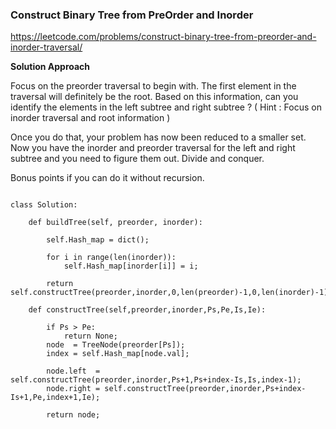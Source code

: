 ### Construct Binary Tree from PreOrder and Inorder

https://leetcode.com/problems/construct-binary-tree-from-preorder-and-inorder-traversal/

**Solution Approach**

  Focus on the preorder traversal to begin with. 
  The first element in the traversal will definitely be the root. 
  Based on this information, can you identify the elements in the left subtree
  and right subtree ? ( Hint : Focus on inorder traversal and root information )

  Once you do that, your problem has now been reduced to a smaller set. Now you 
  have the inorder and preorder traversal for the left and right subtree and you
  need to figure them out. 
  Divide and conquer. 

  Bonus points if you can do it without recursion.

```

class Solution:

	def buildTree(self, preorder, inorder):

        self.Hash_map = dict();

        for i in range(len(inorder)):
            self.Hash_map[inorder[i]] = i;
        
        return self.constructTree(preorder,inorder,0,len(preorder)-1,0,len(inorder)-1);
    
    def constructTree(self,preorder,inorder,Ps,Pe,Is,Ie):

        if Ps > Pe:
            return None;
        node  = TreeNode(preorder[Ps]);
        index = self.Hash_map[node.val];

        node.left  = self.constructTree(preorder,inorder,Ps+1,Ps+index-Is,Is,index-1);
        node.right = self.constructTree(preorder,inorder,Ps+index-Is+1,Pe,index+1,Ie);

        return node;

        
```

        
		

